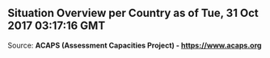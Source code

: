 ## Situation Overview per Country as of Tue, 31 Oct 2017 03:17:16 GMT

Source: **ACAPS (Assessment Capacities Project) - https://www.acaps.org**